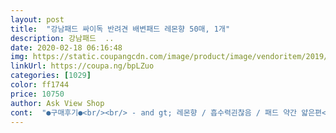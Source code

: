 ```yaml
---
layout: post 
title:  "강남패드 싸이독 반려견 배변패드 레몬향 50매, 1개" 
description: 강남패드  ..
date: 2020-02-18 06:16:48 
img: https://static.coupangcdn.com/image/product/image/vendoritem/2019/04/24/3824437470/951d82a3-bd69-4a80-8789-e09033f90c0e.jpg 
linkUrl: https://coupa.ng/bpLZuo 
categories: [1029] 
color: ff1744 
price: 10750 
author: Ask View Shop 
cont:  "●구매후기●<br/><br/> - and gt; 레몬향 / 흡수력괸찮음 / 패드 약간 얇은편<br/><br/> - and gt; 빠름 / 안전배송 / 1장당 137.<br/>4원<br/>18살 노견 할아멍이님이 배변을 가리기 힘들어지셔서 365일 24시간 활동하는 자리 전체에 깔아두려고 구매했어요<br/>☑ 강남패드 싸이독 반려견 배변패드 레몬향 50매, 초대형<br/>☑ 사이즈 77 x 60cm / 가격 6870원<br/>☑ 주문일 : 201<br/>9 -10<br/> -05<br/>✔ 배송, 포장, 가격<br/>✔ 탈취력 / 흡수력 / 패드두께<br/>➖구매동기<br/>➖총평<br/>골댕이 3개월 아가 키우고있는데 몸무게가 벌써 10키로라 쉬야의 양이 어마어마한테 전혀 세어나가지 않아서 좋아요.<br/><br/>그렇게 도톰하진 않아도 가성비 좋은 대형패드 찾은것같아 마음에 들어 두번째 구입입니다.<br/><br/>넓게 몇개 툭툭펴주면되서 좋아요~ 넓다보니 할아멍이 다리에 힘없어서 뒷다리 끌고다녀도 작은패드들과 다르게 잘 안끌려다녀서 좋아요! 그리고 데리고있을때도 넓게 배변패드를 깔아두고 있으면 우리 기운없는 할아멍이... <br/> 바닥에서 미끄러지지않고 앉아있을 수 있어요!<br/>배송일 : 201<br/>9 -10<br/> -06<br/>사진은 이만하면 두께에 대한 설명이 됐나 모르겠네요.<br/><br/>앞으로도 재구매의사 있습니다.<br/><br/>일반 패드의 두배크기 정도 되는것같아요.<br/><br/>저희 집은 현재 강남패드 배변패드 종류 3종류를 가지게 돼었어요.<br/> 강남패드 기본 핑크 제품 과 블루 제품 과 초대형 제품이 있어요.<br/> 여기 저기 계속 다른제품 들도 써보고 있는데 자꾸 강남패드 사요.<br/>.<br/> 기본 패드에 비해 양이 훨씬 적고 엄청크네요.<br/> 커서 양이 적은가 싶기도 해요.<br/> 보통 기본 패드 100매 * 3개 또는 100매 * 4개 시키는데 이번엔 초대형 50* 4매 샀어요.<br/> 박스도 정말 큰 박스예요.<br/> 저희집 4층 엘베 없는데 어떻게 오셨는지 모르겠어요.<br/> ... <br/>.<br/> 배달 힘드셨을듯.<br/>.<br/> 무게도 장난 아니 였어요... <br/>.<br/> 휴.<br/>.<br/> 저희집 자이언트 배변판 있는데 기본 패드 6장 정도 깔고 출근 해요.<br/> 밖에 기본 12시간 있어서요.<br/>.<br/> 집에  와보면 흥건 했죠.<br/>.<br/> 까는데도 시간이 걸리구요.<br/> 이 자이언트 배변판에 딱 맞는 패드가 없어요.<br/> 초대형 으로 시켜서 사이즈에 맞게 접은후 딱 두장으로 됐어요.<br/> 저희 강아지가 아직도 응가를 흘리기 때문에 한장은 크게 펼쳐 놨어요 자이언트 배변판 밑에다가요.<br/> 초대형이라 그런지 종이 두께도 엄청나요.<br/> 골고루 잘 쓸것 같아요.<br/> 패드를 물어 뜯지만 않는다면요.<br/>.<br/> ㅜㅜ.<br/>.<br/> 음 왠지 자꾸 강남패드 꺼로 사는듯 하고... <br/> 박스 뜯을때 레몬 향기 올라와요 ~~ 레몬향이 맘에 들었어요 ~~♡<br/>정기배송도 가능하면 좋겠네요^^<br/>패드가격이 오르락내리락해서 저렴할때 쟁여두고 사용하고있는데요~ 배송도 빠르고 포장도 잘와서 터지거나 오염없이 깔끔하게 잘와요~<br/>패드크기 큼직해서 괸찮고, 패드 두께가 많이 얇은건 아니라서 가격대비 괸찮은 패드에요~ 레몬향첨가해서인지 탈취에도 어느정도 도움되는거같고! 중형견이라 펑퍼짐하게 쉬아를 하는데 흡수력 괸찮더라구요~<br/>" 
---
```

